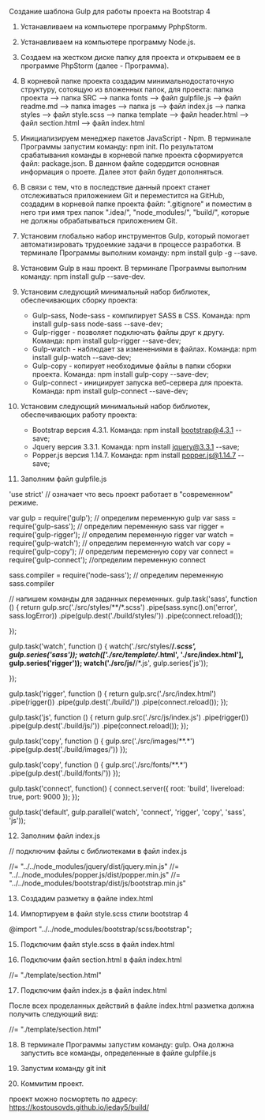 Создание шаблона Gulp для работы проекта на Bootstrap 4
1. Устанавливаем на компьютере программу PphpStorm.
2. Устанавливаем на компьютере программу Node.js.
3. Создаем на жестком диске папку для проекта и открываем ее в программе PhpStorm (далее - Программа).
4. В корневой папке проекта создадим минимальнодостаточную структуру, сотоящую из вложенных папок, для проекта:
	папка проекта --> папка SRC --> папка fonts
		      --> файл gulpfile.js
		      --> файл readme.md
				    --> папка images
				    --> папка js	--> файл index.js
				    --> папка styles	--> файл style.scss
				    --> папка template	--> файл header.html
							--> файл section.html
				    --> файл index.html

					
5. Инициализируем менеджер пакетов JavaScript - Npm. В терминале Программы запустим команду: npm init. По результатом срабатывания команды в корневой папке проекта сформируется файл: package.json. В данном файле содердится основная информация о проете. Далее этот файл будет дополняться.
6. В связи с тем, что в последствие данный проект станет отслеживаться приложением Git и переместится на GitHub, создадим в корневой папке проекта файл: ".gitignore" и поместим в него три имя трех папок ".idea/", "node_modules/", "build/", которые не должны обрабатываться приложением Git.
7. Установим глобально набор инструментов Gulp, который помогает автоматизировать трудоемкие задачи в процессе разработки. В терминале Программы выполним команду: npm install gulp -g --save.
8. Установим Gulp в наш проект. В терминале Программы выполним команду: npm install gulp --save-dev.
9. Установим следующий минимальный набор библиотек, обеспечивающих сборку проекта:
	- Gulp-sass, Node-sass - компилирует SASS в CSS. Команда: npm install gulp-sass node-sass --save-dev;
	- Gulp-rigger - позволяет подключать файлы друг к другу. Команда: npm install gulp-rigger --save-dev;
	- Gulp-watch - наблюдает за изменениями в файлах. Команда: npm install gulp-watch --save-dev;
	- Gulp-copy - копирует необходимые файлы в папки сборки проекта. Команда: npm install gulp-copy --save-dev;
	- Gulp-connect - инициирует запуска веб-сервера для проекта. Команда: npm install gulp-connect --save-dev;
10. Установим следующий минимальный набор библиотек, обеспечивающих работу проекта:
	- Bootstrap версия 4.3.1. Команда: npm install bootstrap@4.3.1 --save;
	- Jquery версия 3.3.1. Команда: npm install jquery@3.3.1 --save;
	- Popper.js версия 1.14.7. Команда: npm install popper.js@1.14.7 --save;
11. Заполним файл gulpfile.js

'use strict' // означает что весь проект работает в "современном" режиме.

var gulp = require('gulp'); // определим переменную gulp
var sass = require('gulp-sass'); // определим переменную sass
var rigger = require('gulp-rigger'); // определим переменную rigger
var watch = require('gulp-watch'); // определим переменную watch
var copy = require('gulp-copy'); // определим переменную copy
var connect = require('gulp-connect'); //определим переменную connect

sass.compiler = require('node-sass'); // определим переменную sass.compiler

// напишем команды для заданных переменных.
gulp.task('sass', function () {
    return gulp.src('./src/styles/**/*.scss')
        .pipe(sass.sync().on('error', sass.logError))
        .pipe(gulp.dest('./build/styles/'))
        .pipe(connect.reload());

});

gulp.task('watch', function () {
    watch('./src/styles/**/*.scss', gulp.series('sass'));
    watch(['./src/template/*.html', './src/index.html'], gulp.series('rigger'));
    watch('./src/js/**/*.js', gulp.series('js'));

});

gulp.task('rigger', function () {
    return gulp.src('./src/index.html')
        .pipe(rigger())
        .pipe(gulp.dest('./build/'))
        .pipe(connect.reload());
});

gulp.task('js', function () {
    return gulp.src('./src/js/index.js')
        .pipe(rigger())
        .pipe(gulp.dest('./build/js/'))
        .pipe(connect.reload());
});

gulp.task('copy', function () {
    gulp.src('./src/images/**.*')
        .pipe(gulp.dest('./build/images/'))
});

gulp.task('copy', function () {
    gulp.src('./src/fonts/**.*')
        .pipe(gulp.dest('./build/fonts/'))
});

gulp.task('connect', function() {
    connect.server({
        root: 'build',
        livereload: true,
        port: 9000
    });
});

gulp.task('default', gulp.parallel('watch', 'connect', 'rigger', 'copy', 'sass', 'js'));

12. Заполним файл index.js

// подключим файлы с библиотеками в файл index.js

//= "../../node_modules/jquery/dist/jquery.min.js"
//= "../../node_modules/popper.js/dist/popper.min.js"
//= "../../node_modules/bootstrap/dist/js/bootstrap.min.js"

13. Создадим разметку в файле index.html

<!doctype html>
<html lang="ru">
<head>
    <meta charset="UTF-8">
    <meta name="viewport"
          content="width=device-width, user-scalable=no, initial-scale=1.0, maximum-scale=1.0, minimum-scale=1.0">
    <meta http-equiv="X-UA-Compatible" content="ie=edge">
    <title>Document</title>
</head>
<body>

</body>
</html>

14. Импортируем в файл style.scss стили bootstrap 4

@import "../../node_modules/bootstrap/scss/bootstrap";

15. Подключим файл style.scss в файл index.html

<head>
<link rel="stylesheet" href="./styles/style.css">
</head>

16. Подключим файл section.html в файл index.html

<body>
//= "./template/section.html"
</body>

17. Подключим файл index.js в файл index.html

<body>
<script src="js/index.js"></script>
</body>

После всех проделанных действий в файле index.html разметка должна получить следующий вид:

<!doctype html>
<html lang="ru">
<head>
    <meta charset="UTF-8">
    <meta name="viewport"
          content="width=device-width, user-scalable=no, initial-scale=1.0, maximum-scale=1.0, minimum-scale=1.0">
    <meta http-equiv="X-UA-Compatible" content="ie=edge">
    <title>Document</title>
    <link rel="stylesheet" href="./styles/style.css">
</head>
<body>

//= "./template/section.html"

<script src="js/index.js"></script>
</body>
</html>

18. В терминале Программы запустим команду: gulp. Она должна запустить все команды, определенные в файле gulpfile.js

19. Запустим команду git init

20. Коммитим проект.



проект можно посмортеть по адресу: https://kostousovds.github.io/jeday5/build/